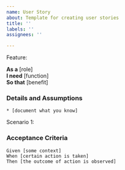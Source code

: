 ```yaml
---
name: User Story
about: Template for creating user stories
title: ''
labels: ''
assignees: ''

---
```


Feature:

**As a** [role]  
**I need** [function]  
**So that** [benefit]  
      
### Details and Assumptions
    * [document what you know]      

Scenario 1:
### Acceptance Criteria     
    Given [some context]
    When [certain action is taken]
    Then [the outcome of action is observed]
